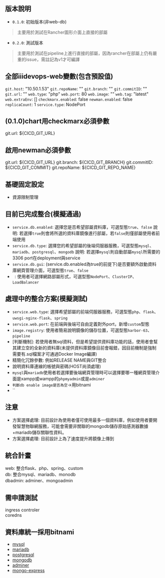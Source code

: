 ###

## 版本說明
* `0.1.0`: 初始版本(非web-db)
> 主要用於測試在Rancher圖形介面上直接的部屬
* `0.2.0`: 測試版本
> 主要用於測試在pipeline上進行直接的部屬，因為rancher在部屬上仍有嚴重的issue，需註記為v1才可編譯

## 全部iiidevops-web變數(包含預設值)
`git.host`: "10.50.1.53"
`git.repoName`: ""
`git.branch`: ""
`git.commitID`: ""
`git.url`: ""
`web.type`: "php"
`web.port`: 80
`web.image`: ""
`web.tag`: "latest"
`web.extraEnv`: []
`checkmarx.enabled`: false
`newman.enabled`: false
`replicaCount`: 1
`service.type`: NodePort

## (0.1.0)chart用checkmarx必須參數
git.url: ${CICD_GIT_URL}

## 啟用newman必須參數 
git.url: ${CICD_GIT_URL}
git.branch: ${CICD_GIT_BRANCH}
git.commitID: ${CICD_GIT_COMMIT}
git.repoName: ${CICD_GIT_REPO_NAME}

## 基礎固定設定
* 資源限制管理

## 目前已完成整合(模擬通過)
* `service.db.enabled`: 選擇您是否希望部屬資料庫，可選型態`true`、`false`
說明: 若選擇`true`則會將所選的資料庫鏡像進行部屬，若`false`則僅部屬使用者前端使用
* `service.db.type`: 選擇您的希望部屬的後端伺服器服務，可選型態`mysql`、`mariadb`、`postgresql`、`mongodb`
說明: 若選擇`mysql`則自動部屬`mysql`所需要的3306 port在deployment與service
* `service.db.gui`: (service.db.enabled為true的前提下)是否要額外啟動資料庫網頁管理介面，可選型態`true`、`false`
* ` `: 使用者可選擇網路部屬形式，可選型態`NodePort`、`ClusterIP`、`LoadBalancer`

## 處理中的整合方案(模擬測試)
* `service.web.type`: 選擇希望部屬的前端伺服器服務，可選型態`php`、`flask`、`uwsgi-nginx-flask`、`spring`
* `service.web.port`: 在前端與後端可自由定義對外port，新增`custom`型態
* `image.registry`: 使用者簡易說明鏡像的儲存位置，可選型態`harbor-63`、`pipeline`
* [判斷機制]: 若使用者無sql資料，但是希望提供資料庫功能的話，使用者會幫其建立空的全新的資料庫(未提供資料庫鏡像目前會報錯，因目前機制是強制需要有.sql檔案才可通過Docker Image編譯)
* 精簡化冗餘參數: 例如RELEASE NAME與GIT整合
* 說明資料庫連線的帳號與密碼(HOST尚須處理)
* `mysql`與`mariadb`使用者若選擇要後端網頁管理時可以選擇要哪一種網頁管理介面是xampp或wampp的`phpmyadmin`或是`adminer`
* `判斷db enable image是否為空`->用bitnami
* ``

## 注意
* 方案選擇處理: 目前設計為使用者僅可使用最多一個資料庫，例如使用者要開發智慧物聯網服務，可能會需要非關聯的mongodb儲存原始感測器數據+mariadb儲存關聯性資料。
* 方案選擇處理: 目前設計上為了速度提升將鏡像上傳到

## 統合計畫
web: 整合flask、php、spring、custom  
db: 整合mysql、mariadb、monodb  
dbadmin: adminer、mongoadmin

## 需申請測試
ingress controler  
coredns  

## 資料庫統一採用bitnami
* [mysql](https://hub.docker.com/r/bitnami/mysql/)
* [mariadb](https://hub.docker.com/r/bitnami/mariadb)
* [postgresql](https://hub.docker.com/r/bitnami/postgresql)
* [mongodb](https://hub.docker.com/r/bitnami/mongodb)
* [adminer](https://hub.docker.com/_/adminer)
* [mongo-express](https://hub.docker.com/_/mongo-express)
